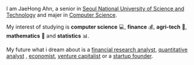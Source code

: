 I am JaeHong Ahn, a senior in [Seoul National University of Science and Technology](https://en.seoultech.ac.kr/)
and majer in [Computer Science](https://computer.seoultech.ac.kr).

My interest of studying is **computer science** :computer:, **finance** :moneybag:, **agri-tech** :corn:, **mathematics** :triangular_ruler: and **statistics** :bar_chart:.

My future what i dream about is a [financial research analyst](https://www.investopedia.com/terms/r/research-analyst.asp), [quantitative analyst](https://en.wikipedia.org/wiki/Quantitative_analysis_(finance))
, [economist](https://en.wikipedia.org/wiki/Economist), [venture capitalist](https://www.investopedia.com/terms/v/venturecapitalist.asp) or a [startup founder](https://en.wikipedia.org/wiki/Startup_company).

